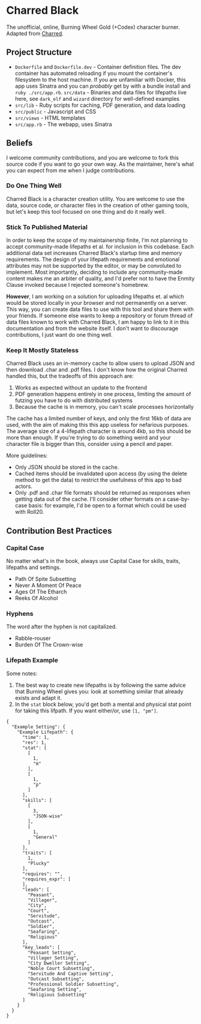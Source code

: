 # Charred Black

The unofficial, online, Burning Wheel Gold (+Codex) character burner. Adapted from [Charred](https://charred.herokuapp.com/).

## Project Structure

* `Dockerfile` and `Dockerfile.dev` - Container definition files. The dev container has automated reloading if you mount the container's filesystem to the host machine. If you are unfamiliar with Docker, this app uses Sinatra and you can _probably_ get by with a bundle install and `ruby ./src/app.rb`.
`src/data` - Binaries and data files for lifepaths live here, see `dark_elf` and `wizard` directory for well-defined examples
* `src/lib` - Ruby scripts for caching, PDF generation, and data loading
* `src/public` - Javascript and CSS
* `src/views` - HTML templates
* `src/app.rb` - The webapp, uses Sinatra

## Beliefs

I welcome community contributions, and you are welcome to fork this source code if you want to go your own way. As the maintainer,
here's what you can expect from me when I judge contributions.

### Do One Thing Well

Charred Black is a character creation utility. You are welcome to use the data, source code, or character files in the creation
of other gaming tools, but let's keep this tool focused on one thing and do it really well.

### Stick To Published Material

In order to keep the scope of my maintainership finite, I'm not planning to accept community-made lifepaths et al. for inclusion
in this codebase. Each additional data set increases Charred Black's startup time and memory requirements. The design of your lifepath
requirements and emotional attributes may not be supported by the editor, or may be convoluted to implement. Most importantly, deciding to include any community-made content makes me an arbiter of quality, and I'd prefer not to have the Enmity Clause invoked because I rejected
someone's homebrew.

**However**, I am working on a solution for uploading lifepaths et. al which would be stored locally in your browser and not permanently on
a server. This way, you can create data files to use with this tool and share them with your friends. If someone else
wants to keep a repository or forum thread of data files known to work with Charred Black, I am happy to link to it in this
documentation and from the website itself. I don't want to discourage contributions, I just want do one thing well.

### Keep It Mostly Stateless

Charred Black uses an in-memory cache to allow users to upload JSON and then download .char and .pdf files. I don't know how the
original Charred handled this, but the tradeoffs of this approach are:

1. Works as expected without an update to the frontend
2. PDF generation happens entirely in one process, limiting the amount of futzing you have to do with distributed systems
3. Because the cache is in memory, you can't scale processes horizontally

The cache has a limited number of keys, and only the first 16kb of data are used, with the aim of making this this app useless
for nefarious purposes. The average size of a 4-lifepath character is around 4kb, so this should be more than enough. If you're
trying to do something weird and your character file is bigger than this, consider using a pencil and paper.

More guidelines:

* Only JSON should be stored in the cache.
* Cached items should be invalidated upon access (by using the delete method to get the data) to restrict the usefulness of this app
  to bad actors.
* Only .pdf and .char file formats should be returned as responses when getting data out of the cache. I'll consider other formats
  on a case-by-case basis: for example, I'd be open to a format which could be used with Roll20.

## Contribution Best Practices

### Capital Case
No matter what's in the book, always use Capital Case for skills, traits, lifepaths and settings.

* Path Of Spite Subsetting
* Never A Moment Of Peace
* Ages Of The Etharch
* Reeks Of Alcohol

### Hyphens

The word after the hyphen is not capitalized.

* Rabble-rouser
* Burden Of The Crown-wise

### Lifepath Example

Some notes:
1. The best way to create new lifepaths is by following the same advice that Burning Wheel gives you: look at something similar that already exists and adapt it.
1. In the `stat` block below, you'd get both a mental and physical stat point for taking this lifpath. If you want either/or, use `[1, "pm"]`.


```
{
  "Example Setting": {
    "Example Lifepath": {
      "time": 1,
      "res": 1,
      "stat": [
        [
          1,
          "m"
        ],
        [
          1,
          "p"
        ]
      ],
      "skills": [
        [
          3,
          "JSON-wise"
        ],
        [
          1,
          "General"
        ]
      ],
      "traits": [
        1,
        "Plucky"
      ],
      "requires": "",
      "requires_expr": [
      ],
      "leads": [
        "Peasant",
        "Villager",
        "City",
        "Court",
        "Servitude",
        "Outcast",
        "Soldier",
        "Seafaring",
        "Religious"
      ],
      "key_leads": [
        "Peasant Setting",
        "Villager Setting",
        "City Dweller Setting",
        "Noble Court Subsetting",
        "Servitude And Captive Setting",
        "Outcast Subsetting",
        "Professional Soldier Subsetting",
        "Seafaring Setting",
        "Religious Subsetting"
      ]
    }
  }
}
```